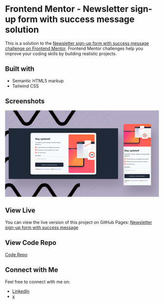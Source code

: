 # Frontend Mentor - Newsletter sign-up form with success message solution

This is a solution to the [Newsletter sign-up form with success message challenge on Frontend Mentor](https://www.frontendmentor.io/challenges/newsletter-signup-form-with-success-message-3FC1AZbNrv). Frontend Mentor challenges help you improve your coding skills by building realistic projects.

## Built with

- Semantic HTML5 markup
- Tailwind CSS

## Screenshots

![Screenshot 1](img/screenshot.png)

## View Live

You can view the live version of this project on GitHub Pages: [Newsletter sign-up form with success message](https://iamupo.github.io/Frontend-Mentor-challenge/newsletter-sign-up-with-success-message-main/)

## View Code Repo
[Code Repo](https://github.com/IamUPO/Frontend-Mentor-challenge/tree/main/newsletter-sign-up-with-success-message-main)

## Connect with Me

Feel free to connect with me on:

- [LinkedIn](https://www.linkedin.com/in/iamupo/)
- [x](https://www.x.com/iamupo/)
